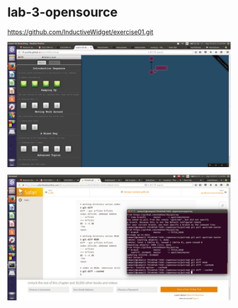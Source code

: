 # lab-3-opensource

https://github.com/InductiveWidget/exercise01.git

![](https://github.com/InductiveWidget/lab-3-opensource/blob/master/screenshot1.png)

![](https://github.com/InductiveWidget/lab-3-opensource/blob/master/screen2.png)

